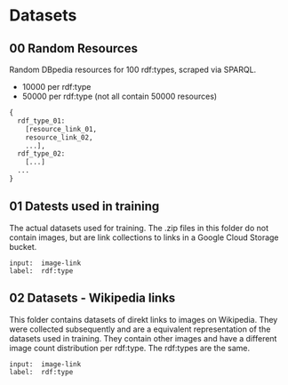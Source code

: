 # Datasets

## 00 Random Resources
Random DBpedia resources for 100 rdf:types, scraped via SPARQL.
- 10000 per rdf:type
- 50000 per rdf:type (not all contain 50000 resources)
```python
{
  rdf_type_01:
    [resource_link_01,
    resource_link_02,
    ...],
  rdf_type_02:
    [...]
  ...
}
```
## 01 Datests used in training
The actual datasets used for training. The .zip files in this folder do not contain images, but are link collections to links in a Google Cloud Storage bucket.
```
input:	image-link
label:	rdf:type
```

## 02 Datasets - Wikipedia links
This folder contains datasets of direkt links to images on Wikipedia. They were collected subsequently and are a equivalent representation of the datasets used in training. They contain other images and have a different image count distribution per rdf:type. The rdf:types are the same.
```
input:	image-link
label:	rdf:type
```

